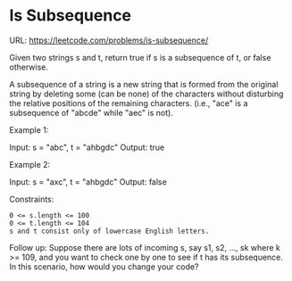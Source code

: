 # Is Subsequence

URL: <https://leetcode.com/problems/is-subsequence/>

Given two strings s and t, return true if s is a subsequence of t, or false otherwise.

A subsequence of a string is a new string that is formed from the original string by deleting some (can be none) of the characters without disturbing the relative positions of the remaining characters. (i.e., "ace" is a subsequence of "abcde" while "aec" is not).

Example 1:

Input: s = "abc", t = "ahbgdc"
Output: true

Example 2:

Input: s = "axc", t = "ahbgdc"
Output: false

Constraints:

    0 <= s.length <= 100
    0 <= t.length <= 104
    s and t consist only of lowercase English letters.

Follow up: Suppose there are lots of incoming s, say s1, s2, ..., sk where k >= 109, and you want to check one by one to see if t has its subsequence. In this scenario, how would you change your code?

